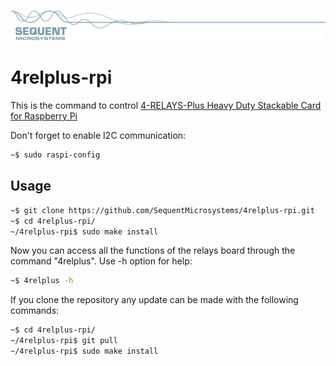 [![4relay-rpi](readmeres/sequent.jpg)](https://www.sequentmicrosystems.com)

# 4relplus-rpi


This is the command to control [4-RELAYS-Plus Heavy Duty Stackable Card for Raspberry Pi](https://sequentmicrosystems.com)

Don't forget to enable I2C communication:
```bash
~$ sudo raspi-config
```

## Usage

```bash
~$ git clone https://github.com/SequentMicrosystems/4relplus-rpi.git
~$ cd 4relplus-rpi/
~/4relplus-rpi$ sudo make install
```

Now you can access all the functions of the relays board through the command "4relplus". Use -h option for help:
```bash
~$ 4relplus -h
```

If you clone the repository any update can be made with the following commands:

```bash
~$ cd 4relplus-rpi/  
~/4relplus-rpi$ git pull
~/4relplus-rpi$ sudo make install
```  


